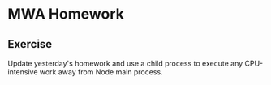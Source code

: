 # MWA Homework
## Exercise
Update yesterday's homework and use a child process to execute any CPU-intensive work away from Node main process.
